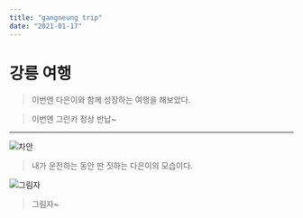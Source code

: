 ```yaml
---
title: "gangneung trip"
date: "2021-01-17"
---
```


# 강릉 여행

> 이번엔 다은이와 함께 성장하는 여행을 해보았다.

> 이번엔 그린카 정상 반납~

<hr/>

![차안](/images/gangneung/incar.jpg "차안")

> 내가 운전하는 동안 딴 짓하는 다은이의 모습이다.

![그림자](/images/gangneung/shadow.jpg "그림자")

> 그림자~
